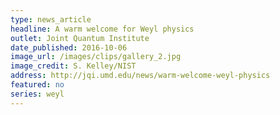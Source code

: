 ```yaml
---
type: news_article
headline: A warm welcome for Weyl physics
outlet: Joint Quantum Institute
date_published: 2016-10-06
image_url: /images/clips/gallery_2.jpg
image_credit: S. Kelley/NIST
address: http://jqi.umd.edu/news/warm-welcome-weyl-physics
featured: no
series: weyl
---
```

